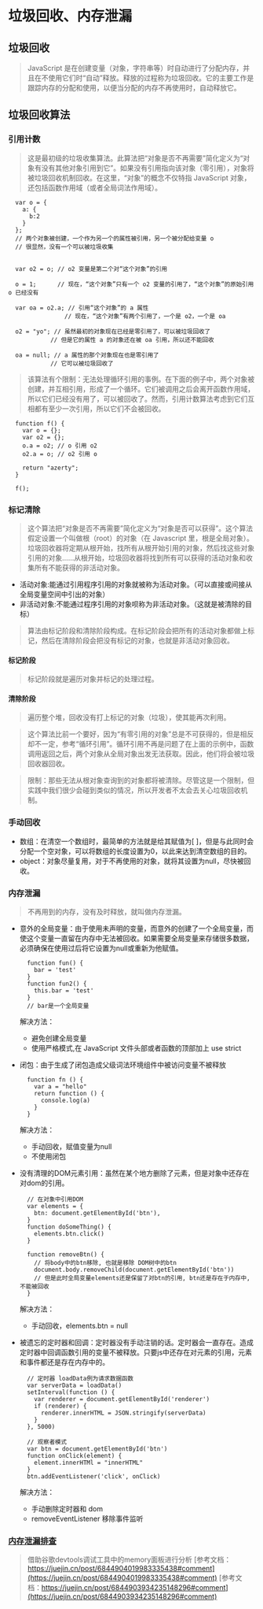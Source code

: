 # 垃圾回收、内存泄漏

## 垃圾回收
> JavaScript 是在创建变量（对象，字符串等）时自动进行了分配内存，并且在不使用它们时“自动”释放。释放的过程称为垃圾回收。它的主要工作是跟踪内存的分配和使用，以便当分配的内存不再使用时，自动释放它。

## 垃圾回收算法

### 引用计数
> 这是最初级的垃圾收集算法。此算法把“对象是否不再需要”简化定义为“对象有没有其他对象引用到它”。如果没有引用指向该对象（零引用），对象将被垃圾回收机制回收。在这里，“对象”的概念不仅特指 JavaScript 对象，还包括函数作用域（或者全局词法作用域）。
```
  var o = {
    a: {
      b:2
    }
  };
  // 两个对象被创建，一个作为另一个的属性被引用，另一个被分配给变量 o
  // 很显然，没有一个可以被垃圾收集


  var o2 = o; // o2 变量是第二个对“这个对象”的引用

  o = 1;      // 现在，“这个对象”只有一个 o2 变量的引用了，“这个对象”的原始引用 o 已经没有

  var oa = o2.a; // 引用“这个对象”的 a 属性
                // 现在，“这个对象”有两个引用了，一个是 o2，一个是 oa

  o2 = "yo"; // 虽然最初的对象现在已经是零引用了，可以被垃圾回收了
            // 但是它的属性 a 的对象还在被 oa 引用，所以还不能回收

  oa = null; // a 属性的那个对象现在也是零引用了
            // 它可以被垃圾回收了

```
> 该算法有个限制：无法处理循环引用的事例。在下面的例子中，两个对象被创建，并互相引用，形成了一个循环。它们被调用之后会离开函数作用域，所以它们已经没有用了，可以被回收了。然而，引用计数算法考虑到它们互相都有至少一次引用，所以它们不会被回收。
```
  function f() {
    var o = {};
    var o2 = {};
    o.a = o2; // o 引用 o2
    o2.a = o; // o2 引用 o

    return "azerty";
  }

  f();

```

### 标记清除
> 这个算法把“对象是否不再需要”简化定义为“对象是否可以获得”。这个算法假定设置一个叫做根（root）的对象（在 Javascript 里，根是全局对象）。垃圾回收器将定期从根开始，找所有从根开始引用的对象，然后找这些对象引用的对象……从根开始，垃圾回收器将找到所有可以获得的活动对象和收集所有不能获得的非活动对象。
- 活动对象:能通过引用程序引用的对象就被称为活动对象。（可以直接或间接从全局变量空间中引出的对象）
- 非活动对象:不能通过程序引用的对象呗称为非活动对象。（这就是被清除的目标）

> 算法由标记阶段和清除阶段构成。在标记阶段会把所有的活动对象都做上标记，然后在清除阶段会把没有标记的对象，也就是非活动对象回收。

#### 标记阶段
> 标记阶段就是遍历对象并标记的处理过程。

#### 清除阶段
> 遍历整个堆，回收没有打上标记的对象（垃圾），使其能再次利用。


> 这个算法比前一个要好，因为“有零引用的对象”总是不可获得的，但是相反却不一定，参考“循环引用”。循环引用不再是问题了在上面的示例中，函数调用返回之后，两个对象从全局对象出发无法获取。因此，他们将会被垃圾回收器回收。

> 限制：那些无法从根对象查询到的对象都将被清除。尽管这是一个限制，但实践中我们很少会碰到类似的情况，所以开发者不太会去关心垃圾回收机制。

### 手动回收
- 数组：在清空一个数组时，最简单的方法就是给其赋值为[ ]，但是与此同时会分配一个空对象，可以将数组的长度设置为0，以此来达到清空数组的目的。
- object：对象尽量复用，对于不再使用的对象，就将其设置为null，尽快被回收。

### 内存泄漏
> 不再用到的内存，没有及时释放，就叫做内存泄漏。
- 意外的全局变量：由于使用未声明的变量，而意外的创建了一个全局变量，而使这个变量一直留在内存中无法被回收。如果需要全局变量来存储很多数据，必须确保在使用过后将它设置为null或重新为他赋值。
  ```
    function fun() {
      bar = 'test'
    }
    function fun2() {
      this.bar = 'test'
    }
    // bar是一个全局变量
  ```
  解决方法：
  - 避免创建全局变量
  - 使用严格模式,在 JavaScript 文件头部或者函数的顶部加上 use strict
  
- 闭包：由于生成了闭包造成父级词法环境组件中被访问变量不被释放
  ```
    function fn () {
      var a = "hello"
      return function () {
        console.log(a)
      }
    }
  ```
  解决方法：
  - 手动回收，赋值变量为null
  - 不使用闭包

- 没有清理的DOM元素引用：虽然在某个地方删除了元素，但是对象中还存在对dom的引用。
  ```
    // 在对象中引用DOM
    var elements = {
      btn: document.getElementById('btn'),
    }
    function doSomeThing() {
      elements.btn.click()
    }

    function removeBtn() {
      // 将body中的btn移除, 也就是移除 DOM树中的btn
      document.body.removeChild(document.getElementById('btn'))
      // 但是此时全局变量elements还是保留了对btn的引用, btn还是存在于内存中,不能被回收
    }
  ```
  解决方法：
  - 手动回收，elements.btn = null

- 被遗忘的定时器和回调：定时器没有手动注销的话。定时器会一直存在。造成定时器中回调函数引用的变量不被释放。只要js中还存在对元素的引用，元素和事件都还是存在内存中的。
  ```
    // 定时器 loadData例为请求数据函数
    var serverData = loadData()
    setInterval(function () {
      var renderer = document.getElementById('renderer')
      if (renderer) {
        renderer.innerHTML = JSON.stringify(serverData)
      }
    }, 5000)

    // 观察者模式
    var btn = document.getElementById('btn')
    function onClick(element) {
      element.innerHTMl = "innerHTML"
    }
    btn.addEventListener('click', onClick)
  ```
  解决方法：
  - 手动删除定时器和 dom
  - removeEventListener 移除事件监听

### [内存泄漏排查](https://juejin.cn/post/6844904019983335438#comment)
> 借助谷歌devtools调试工具中的memory面板进行分析
> [参考文档：https://juejin.cn/post/6844904019983335438#comment](https://juejin.cn/post/6844904019983335438#comment)
> [参考文档：https://juejin.cn/post/6844903934235148296#comment](https://juejin.cn/post/6844903934235148296#comment)



